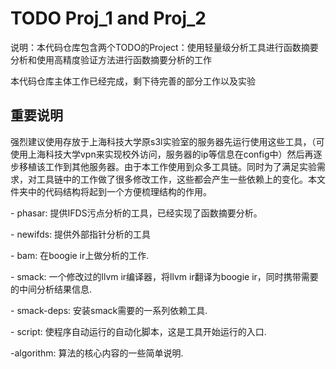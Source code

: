 # TODO Proj_1 and Proj_2

说明：本代码仓库包含两个TODO的Project：使用轻量级分析工具进行函数摘要分析和使用高精度验证方法进行函数摘要分析的工作 

本代码仓库主体工作已经完成，剩下待完善的部分工作以及实验

## 重要说明

强烈建议使用存放于上海科技大学原s3l实验室的服务器先运行使用这些工具，（可使用上海科技大学vpn来实现校外访问，服务器的ip等信息在config中）然后再逐步移植该工作到其他服务器。由于本工作使用到众多工具链。同时为了满足实验需求，对工具链中的工作做了很多修改工作，这些都会产生一些依赖上的变化。本文件夹中的代码结构将起到一个方便梳理结构的作用。

\- phasar: 提供IFDS污点分析的工具，已经实现了函数摘要分析。

\- newifds: 提供外部指针分析的工具

\- bam: 在boogie ir上做分析的工作.

\- smack: 一个修改过的llvm ir编译器，将llvm ir翻译为boogie ir，同时携带需要的中间分析结果信息.

\- smack-deps: 安装smack需要的一系列依赖工具.

\- script: 使程序自动运行的自动化脚本，这是工具开始运行的入口.

-algorithm: 算法的核心内容的一些简单说明.

